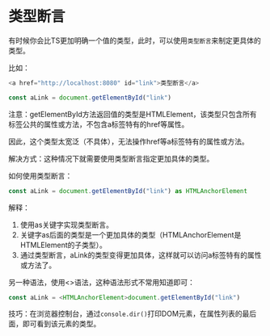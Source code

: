 # 类型断言

有时候你会比TS更加明确一个值的类型，此时，可以使用`类型断言`来制定更具体的类型。

比如：

``` js
<a href="http://localhost:8080" id="link">类型断言</a>
```

``` js
const aLink = document.getElementById("link")
```

注意：getElementById方法返回值的类型是HTMLElement，该类型只包含所有标签公共的属性或方法，不包含a标签特有的href等属性。

因此，这个类型太宽泛（不具体），无法操作href等a标签特有的属性或方法。

解决方式：这种情况下就需要使用类型断言指定更加具体的类型。

如何使用类型断言：

``` js
const aLink = document.getElementById("link") as HTMLAnchorElement
```

解释：

  1. 使用as关键字实现类型断言。
  2. 关键字as后面的类型是一个更加具体的类型（HTMLAnchorElement是HTMLElement的子类型）。
  3. 通过类型断言，aLink的类型变得更加具体，这样就可以访问a标签特有的属性或方法了。

另一种语法，使用<>语法，这种语法形式不常用知道即可：

``` js
const aLink = <HTMLAnchorElement>document.getElementById("link")
```

技巧：在浏览器控制台，通过`console.dir()`打印DOM元素，在属性列表的最后面，即可看到该元素的类型。